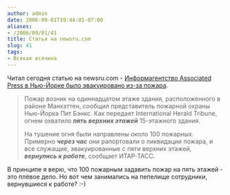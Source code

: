 ```yaml
---
author: admin
date: 2006-09-01T19:44:01-07:00
aliases:
- /2006/09/01/41
title: Статья на newsru.com
slug: 41
tags:
- Всякая всячина
---
```


Читал сегодня статью на newsru.com - [Информагентство Associated Press в Нью-Йорке было эвакуировано из-за пожара](http://www.newsru.com/world/01sep2006/ap.html). 

> Пожар возник на одиннадцатом этаже здания, расположенного в районе Манхэттен, сообщил представитель пожарной охраны Нью-Йорка Пит Бэнкс. Как передает International Herald Tribune, огнем охватило **_пять верхних этажей_** 15-этажного здания. 
>
> На тушение огня были направлены около 100 пожарных. Примерно **_через час_** они рапортовали о ликвидации пожара, и все служащие, эвакуированные с пяти верхних этажей, **_вернулись к работе_**, сообщает ИТАР-ТАСС.

В принципе я верю, что 100 пожарным задавить пожар на пять этажей - это плёвое дело. Но вот чем занимались на пепелище сотрудники, вернувшиеся к работе? :-)
